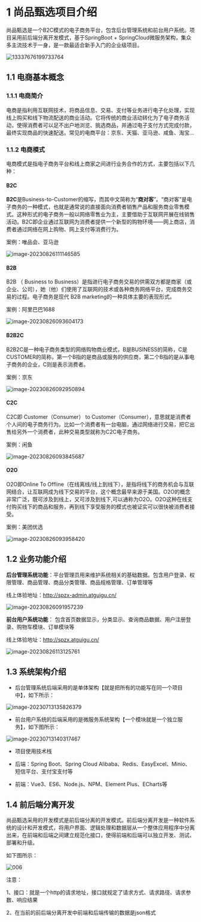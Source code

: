 # 1 尚品甄选项目介绍

尚品甄选是一个B2C模式的电子商务平台，包含后台管理系统和前台用户系统。项目采用前后端分离开发模式，基于SpringBoot + SpringCloud微服务架构，集众多主流技术于一身，是一款最适合新手入门的企业级项目。

![13337676199733764](assets/001.gif)



## 1.1 电商基本概念

### 1.1.1 电商简介

电商是指利用互联网技术，将商品信息、交易、支付等业务进行电子化处理，实现线上购买和线下物流配送的商业活动。它将传统的商业活动转化为了电子商务活动，使得消费者可以足不出户地浏览、挑选商品，并通过电子支付方式完成付款，最终实现商品的快速配送。常见的电商平台：京东、天猫、亚马逊、咸鱼、淘宝...

### 1.1.2 电商模式

电商模式是指电子商务平台和线上商家之间进行业务合作的方式，主要包括以下几种：

#### B2C

**B2C**是Business-to-Customer的缩写，而其中文简称为“**商对客**”。“商对客”是电子商务的一种模式，也就是通常说的直接面向消费者销售产品和服务商业零售模式。这种形式的电子商务一般以网络零售业为主，主要借助于互联网开展在线销售活动。B2C即企业通过互联网为消费者提供一个新型的购物环境——网上商店，消费者通过网络在网上购物、网上支付等消费行为。

案例：唯品会、亚马逊

![image-20230826111146585](assets/image-20230826111146585.png)

#### B2B

B2B （ Business to Business）是指进行电子商务交易的供需双方都是商家（或企业、公司），她（他）们使用了互联网的技术或各种商务网络平台，完成商务交易的过程。电子商务是现代 B2B marketing的一种具体主要的表现形式。

案例：阿里巴巴1688

![image-20230826093604173](assets/03.png)

#### B2B2C

B2B2C是一种电子商务类型的网络购物商业模式，B是BUSINESS的简称，C是CUSTOMER的简称，第一个B指的是商品或服务的供应商，第二个B指的是从事电子商务的企业，C则是表示消费者。

案例：京东

![image-20230826092950894](assets/06.png)

#### C2C

C2C即 Customer（Consumer） to Customer（Consumer），意思就是消费者个人间的电子商务行为。比如一个消费者有一台电脑，通过网络进行交易，把它出售给另外一个消费者，此种交易类型就称为C2C电子商务。

案例：闲鱼

![image-20230826093845687](assets/07.png)

#### O2O

O2O即Online To Offline（在线离线/线上到线下），是指将线下的商务机会与互联网结合，让互联网成为线下交易的平台，这个概念最早来源于美国。O2O的概念非常广泛，既可涉及到线上，又可涉及到线下,可以通称为O2O。O2O这种在线支付购买线下的商品和服务，再到线下享受服务的模式也被证实可以很快被消费者接受。

案例：美团优选

![image-20230826093958420](assets/08.png)



## 1.2 业务功能介绍

**后台管理系统功能**：平台管理员用来维护系统相关的基础数据。包含用户登录、权限管理、商品管理、商品分类管理、商品规格管理、订单管理等

线上体验地址：http://spzx-admin.atguigu.cn/

![image-20230826091957239](assets/01.png)



**前台用户系统功能**： 包含首页数据显示，分类显示、查询商品数据、用户注册登录、购物车模块、订单模块等

线上体验地址：http://spzx.atguigu.cn/

![image-20230826113125761](assets/02.png)



## 1.3 系统架构介绍

* 后台管理系统后端采用的是单体架构【就是把所有的功能写在同一个项目中】，如下所示：

![image-20230713135826379](assets/image-20230713135826379.png) 



* 前台用户系统的后端采用的是微服务系统架构【一个模块就是一个独立服务】，如下图所示：

![image-20230713140317467](assets/image-20230713140317467.png) 



* 项目使用技术栈

* 后端：Spring Boot、Spring Cloud Alibaba、Redis、EasyExcel、Minio、短信平台、支付宝支付等
* 前端：Vue3、ES6、Node.js、NPM、Element Plus、ECharts等



## 1.4 前后端分离开发

尚品甄选采用的开发模式是前后端分离的开发模式。前后端分离开发是一种软件系统的设计和开发模式，将用户界面、逻辑处理和数据层从一个整体应用程序中分离出来，在前端和后端之间建立规范化接口，使得前端和后端可以独立开发、测试、部署和升级。

如下图所示：

![006](assets/006.png) 

注意：

1、接口：就是一个http的请求地址，接口就规定了请求方式、请求路径、请求参数、响应结果

2、在当前的前后端分离开发中前端和后端传输的数据是json格式

